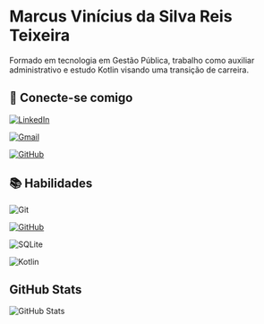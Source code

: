 # Marcus Vinícius da Silva Reis Teixeira

Formado em tecnologia em Gestão Pública, trabalho como auxiliar administrativo e estudo Kotlin visando uma transição de carreira.

## 🛜 Conecte-se comigo

 [![LinkedIn](https://img.shields.io/badge/LinkedIn-0077B5?style=for-the-badge&logo=linkedin&logoColor=white)](www.linkedin.com/in/marcus-teixeira-mrt28) 

[![Gmail](https://img.shields.io/badge/Gmail-333333?style=for-the-badge&logo=gmail&logoColor=red)](mailto:marcus.techti@gmail.com)

[![GitHub](https://img.shields.io/badge/GitHub-100000?style=for-the-badge&logo=github&logoColor=white)](https://github.com/MarcusRTeixeira)

## 📚 Habilidades

 ![Git](https://img.shields.io/badge/GIT-E44C30?style=for-the-badge&logo=git&logoColor=white) 

  [![GitHub](https://img.shields.io/badge/GitHub-100000?style=for-the-badge&logo=github&logoColor=white)](https://github.com/SEUUSERNAME) 

  ![SQLite](https://img.shields.io/badge/SQLite-000?style=for-the-badge&logo=sqlite&logoColor=07405E) 

   ![Kotlin](https://img.shields.io/badge/Kotlin-0095D5?&style=for-the-badge&logo=kotlin&logoColor=white) 

## GitHub Stats

![GitHub Stats](https://github-readme-stats.vercel.app/api?username=MarcusRTeixeira&theme=transparent&bg_color=000&border_color=30A3DC&show_icons=true&icon_color=30A3DC&title_color=E94D5F&text_color=FFF)
